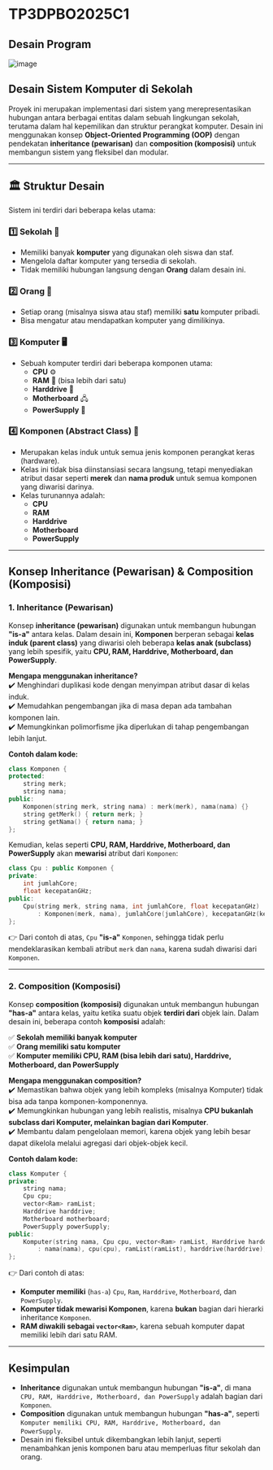 # TP3DPBO2025C1
## **Desain Program**
![image](https://github.com/user-attachments/assets/9a28096f-db01-4a4a-8bf6-1d025a3cc2ff)
## **Desain Sistem Komputer di Sekolah**  

Proyek ini merupakan implementasi dari sistem yang merepresentasikan hubungan antara berbagai entitas dalam sebuah lingkungan sekolah, terutama dalam hal kepemilikan dan struktur perangkat komputer. Desain ini menggunakan konsep **Object-Oriented Programming (OOP)** dengan pendekatan **inheritance (pewarisan)** dan **composition (komposisi)** untuk membangun sistem yang fleksibel dan modular.  

---

## 🏛 **Struktur Desain**  

Sistem ini terdiri dari beberapa kelas utama:  

### 1️⃣ **Sekolah** 🏫  
   - Memiliki banyak **komputer** yang digunakan oleh siswa dan staf.  
   - Mengelola daftar komputer yang tersedia di sekolah.  
   - Tidak memiliki hubungan langsung dengan **Orang** dalam desain ini.  

### 2️⃣ **Orang** 👤  
   - Setiap orang (misalnya siswa atau staf) memiliki **satu** komputer pribadi.  
   - Bisa mengatur atau mendapatkan komputer yang dimilikinya.  

### 3️⃣ **Komputer** 🖥  
   - Sebuah komputer terdiri dari beberapa komponen utama:  
     - **CPU** ⚙️  
     - **RAM** 💾 (bisa lebih dari satu)  
     - **Harddrive** 💽  
     - **Motherboard** 🖧  
     - **PowerSupply** 🔋  

### 4️⃣ **Komponen (Abstract Class)** 🔩  
   - Merupakan kelas induk untuk semua jenis komponen perangkat keras (hardware).  
   - Kelas ini tidak bisa diinstansiasi secara langsung, tetapi menyediakan atribut dasar seperti **merek** dan **nama produk** untuk semua komponen yang diwarisi darinya.  
   - Kelas turunannya adalah:
     - **CPU**  
     - **RAM**  
     - **Harddrive**  
     - **Motherboard**  
     - **PowerSupply**  

---

## **Konsep Inheritance (Pewarisan) & Composition (Komposisi)**  

### **1. Inheritance (Pewarisan)**  

Konsep **inheritance (pewarisan)** digunakan untuk membangun hubungan **"is-a"** antara kelas. Dalam desain ini, **Komponen** berperan sebagai **kelas induk (parent class)** yang diwarisi oleh beberapa **kelas anak (subclass)** yang lebih spesifik, yaitu **CPU, RAM, Harddrive, Motherboard, dan PowerSupply**.  

**Mengapa menggunakan inheritance?**  
✔️ Menghindari duplikasi kode dengan menyimpan atribut dasar di kelas induk.  
✔️ Memudahkan pengembangan jika di masa depan ada tambahan komponen lain.  
✔️ Memungkinkan polimorfisme jika diperlukan di tahap pengembangan lebih lanjut.  

**Contoh dalam kode:**
```cpp
class Komponen {
protected:
    string merk;
    string nama;
public:
    Komponen(string merk, string nama) : merk(merk), nama(nama) {}
    string getMerk() { return merk; }
    string getNama() { return nama; }
};
```
Kemudian, kelas seperti **CPU, RAM, Harddrive, Motherboard, dan PowerSupply** akan **mewarisi** atribut dari `Komponen`:

```cpp
class Cpu : public Komponen {
private:
    int jumlahCore;
    float kecepatanGHz;
public:
    Cpu(string merk, string nama, int jumlahCore, float kecepatanGHz)
        : Komponen(merk, nama), jumlahCore(jumlahCore), kecepatanGHz(kecepatanGHz) {}
};
```
👉 Dari contoh di atas, `Cpu` **"is-a"** `Komponen`, sehingga tidak perlu mendeklarasikan kembali atribut `merk` dan `nama`, karena sudah diwarisi dari `Komponen`.

---

### **2. Composition (Komposisi)**  

Konsep **composition (komposisi)** digunakan untuk membangun hubungan **"has-a"** antara kelas, yaitu ketika suatu objek **terdiri dari** objek lain. Dalam desain ini, beberapa contoh **komposisi** adalah:  

✅ **Sekolah memiliki banyak komputer**  
✅ **Orang memiliki satu komputer**  
✅ **Komputer memiliki CPU, RAM (bisa lebih dari satu), Harddrive, Motherboard, dan PowerSupply**  

**Mengapa menggunakan composition?**  
✔️ Memastikan bahwa objek yang lebih kompleks (misalnya Komputer) tidak bisa ada tanpa komponen-komponennya.  
✔️ Memungkinkan hubungan yang lebih realistis, misalnya **CPU bukanlah subclass dari Komputer, melainkan bagian dari Komputer**.  
✔️ Membantu dalam pengelolaan memori, karena objek yang lebih besar dapat dikelola melalui agregasi dari objek-objek kecil.  

**Contoh dalam kode:**
```cpp
class Komputer {
private:
    string nama;
    Cpu cpu;
    vector<Ram> ramList;
    Harddrive harddrive;
    Motherboard motherboard;
    PowerSupply powerSupply;
public:
    Komputer(string nama, Cpu cpu, vector<Ram> ramList, Harddrive harddrive, Motherboard motherboard, PowerSupply powerSupply)
        : nama(nama), cpu(cpu), ramList(ramList), harddrive(harddrive), motherboard(motherboard), powerSupply(powerSupply) {}
};
```
👉 Dari contoh di atas:  
- **Komputer memiliki** (`has-a`) `Cpu`, `Ram`, `Harddrive`, `Motherboard`, dan `PowerSupply`.  
- **Komputer tidak mewarisi Komponen**, karena **bukan** bagian dari hierarki inheritance `Komponen`.  
- **RAM diwakili sebagai `vector<Ram>`**, karena sebuah komputer dapat memiliki lebih dari satu RAM.  

---

## **Kesimpulan**  

- **Inheritance** digunakan untuk membangun hubungan **"is-a"**, di mana `CPU, RAM, Harddrive, Motherboard, dan PowerSupply` adalah bagian dari `Komponen`.  
- **Composition** digunakan untuk membangun hubungan **"has-a"**, seperti `Komputer memiliki CPU, RAM, Harddrive, Motherboard, dan PowerSupply`.  
- Desain ini fleksibel untuk dikembangkan lebih lanjut, seperti menambahkan jenis komponen baru atau memperluas fitur sekolah dan orang.  
